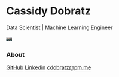 # Cassidy Dobratz
Data Scientist | Machine Learning Engineer

<img src="/Images/chuttersnap-776317-unsplash.jpg" height="10">


### About

[GitHub](https://www.github.com/acudoc)
[Linkedin](https://www.linkedin.com/in/cassidydobratz/)
<cdobratz@pm.me>
